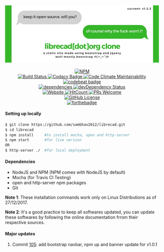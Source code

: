 <p align="middle">
  <img src="styles/images/CLone.jpg" alt="banner">
  <br><br>
  <a href="https://npmjs.org/package/librecad" target="_blank"> 
     <img src="https://nodei.co/npm/librecad.png" alt="NPM">
  </a>
  <br>
  <a href="https://travis-ci.org/sambhav2612/librecad" target="_blank">
    <img src="https://travis-ci.org/sambhav2612/librecad.svg?branch=master" alt="Build Status">
  </a>
  <a href="https://www.codacy.com/app/sambhavjain2612/librecad?utm_source=github.com&amp;utm_medium=referral&amp;utm_content=sambhav2612/librecad&amp;utm_campaign=Badge_Grade" target="_blank">
    <img src="https://api.codacy.com/project/badge/Grade/20a28db2c07b4354960304794edbb21b" alt="Codacy Badge">
  </a>
  <a href="https://codeclimate.com/github/sambhav2612/librecad/maintainability">
    <img src="https://api.codeclimate.com/v1/badges/3fcab0a4e4dc5d1d7ea8/maintainability" alt="Code Climate Maintainability">
  </a>
  <a href="https://codebeat.co/projects/github-com-sambhav2612-librecad-master">
    <img alt="codebeat badge" src="https://codebeat.co/badges/c28adf00-eed4-4724-bee1-558ba1ef891f">
  </a>
  <br>
  <a href="https://david-dm.org/sambhav2612/librecad" target="_blank">
    <img src="https://david-dm.org/sambhav2612/librecad.svg" alt="dependencies">
  </a>
  <a href="https://david-dm.org/sambhav2612/librecad/?type=dev">
    <img src="https://david-dm.org/sambhav2612/librecad/dev-status.svg" alt="devDependency Status">
  </a>
  <br>
  <a href="https://sambhav2612.github.io/librecad/" target="_blank">
    <img src="https://img.shields.io/website-up-down-green-red/http/shields.io.svg?label=watch-it-live" alt="Website">
  </a>
  <a href="http://hits.dwyl.io/sambhav2612/librecad" target="_blank">
    <img src="http://hits.dwyl.io/sambhav2612/librecad.svg" alt="HitCount">
  </a>
  <a href="https://github.com/sambhav2612/librecad/pulls" target="_blank">
    <img src="https://img.shields.io/badge/PRs-welcome-brightgreen.svg?style=flat" alt="PRs Welcome">
  </a>
  <br>
  <a href="https://github.com/sambhav2612/librecad/blob/master/LICENSE" target="_blank">
    <img src="https://img.shields.io/github/license/sambhav2612/librecad.svg" alt="GitHub License">
  </a>
  <br>
  <a href="http://forthebadge.com" target="_blank">
    <img src="http://forthebadge.com/images/badges/built-with-love.svg" alt="forthebadge">
  </a>
</p>

#### Setting up locally
```bash
$ git clone https://github.com/sambhav2612/librecad.git
$ cd librecad
$ npm install     #to install mocha, open and http-server
$ npm start       #for live version
OR
$ http-server ./  #for local deployment
```

#### Dependencies
- NodeJS and NPM (NPM comes with NodeJS by default)
- Mocha (for Travis CI Testing)
- open and http-server npm packages
- Git

**Note 1**: These installation commands work only on Linux Distributions as of 27/12/2017.

**Note 2**: It's a good practice to keep all softwares updated, you can update these softwares by following the online documentation frrom their respective sources.

#### Major updates
1. Commit <a href="https://github.com/sambhav2612/librecad/commit/46f0b656fd5ddddd0d8f5526b43f744379ddc0fa" target="_blank">105</a>: add bootstrap navbar, npm up and banner update for v1.0.1

